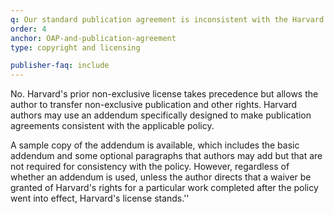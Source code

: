 ```yaml
---
q: Our standard publication agreement is inconsistent with the Harvard policies. Does this mean that we can no longer publish papers by Harvard authors?
order: 4
anchor: OAP-and-publication-agreement
type: copyright and licensing

publisher-faq: include
---
```

No. Harvard's prior non-exclusive license takes precedence but allows the author to transfer non-exclusive publication and other rights. Harvard authors may use an addendum specifically designed to make publication agreements consistent with the applicable policy.

A sample copy of the addendum is available, which includes the basic addendum and some optional paragraphs that authors may add but that are not required for consistency with the policy. However, regardless of whether an addendum is used, unless the author directs that a waiver be granted of Harvard's rights for a particular work completed after the policy went into effect, Harvard's license stands.''
